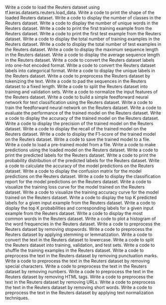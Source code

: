 Write a code to load the Reuters dataset using tf.keras.datasets.reuters.load_data.
Write a code to print the shape of the loaded Reuters dataset.
Write a code to display the number of classes in the Reuters dataset.
Write a code to display the number of unique words in the Reuters dataset.
Write a code to print the first training example from the Reuters dataset.
Write a code to print the first test example from the Reuters dataset.
Write a code to display the total number of training examples in the Reuters dataset.
Write a code to display the total number of test examples in the Reuters dataset.
Write a code to display the maximum sequence length in the Reuters dataset.
Write a code to display the average sequence length in the Reuters dataset.
Write a code to convert the Reuters dataset labels into one-hot encoded format.
Write a code to convert the Reuters dataset labels into categorical format.
Write a code to display the unique labels in the Reuters dataset.
Write a code to preprocess the Reuters dataset by tokenizing the text.
Write a code to pad the sequences in the Reuters dataset to a fixed length.
Write a code to split the Reuters dataset into training and validation sets.
Write a code to normalize the input features of the Reuters dataset.
Write a code to build a simple feedforward neural network for text classification using the Reuters dataset.
Write a code to train the feedforward neural network on the Reuters dataset.
Write a code to evaluate the performance of the trained model on the Reuters dataset.
Write a code to display the accuracy of the trained model on the Reuters dataset.
Write a code to display the precision of the trained model on the Reuters dataset.
Write a code to display the recall of the trained model on the Reuters dataset.
Write a code to display the F1-score of the trained model on the Reuters dataset.
Write a code to save the trained model to a file.
Write a code to load a pre-trained model from a file.
Write a code to make predictions using the loaded model on the Reuters dataset.
Write a code to print the predicted labels for the Reuters dataset.
Write a code to print the probability distribution of the predicted labels for the Reuters dataset.
Write a code to calculate the accuracy of the model predictions on the Reuters dataset.
Write a code to display the confusion matrix for the model predictions on the Reuters dataset.
Write a code to display the classification report for the model predictions on the Reuters dataset.
Write a code to visualize the training loss curve for the model trained on the Reuters dataset.
Write a code to visualize the training accuracy curve for the model trained on the Reuters dataset.
Write a code to display the top K predicted labels for a given input example from the Reuters dataset.
Write a code to display the top K probabilities and corresponding labels for a given input example from the Reuters dataset.
Write a code to display the most common words in the Reuters dataset.
Write a code to plot a histogram of the word frequencies in the Reuters dataset.
Write a code to preprocess the Reuters dataset by removing stopwords.
Write a code to preprocess the Reuters dataset by applying stemming or lemmatization.
Write a code to convert the text in the Reuters dataset to lowercase.
Write a code to split the Reuters dataset into training, validation, and test sets.
Write a code to shuffle the training examples in the Reuters dataset.
Write a code to preprocess the text in the Reuters dataset by removing punctuation marks.
Write a code to preprocess the text in the Reuters dataset by removing special characters.
Write a code to preprocess the text in the Reuters dataset by removing numbers.
Write a code to preprocess the text in the Reuters dataset by removing HTML tags.
Write a code to preprocess the text in the Reuters dataset by removing URLs.
Write a code to preprocess the text in the Reuters dataset by removing short words.
Write a code to preprocess the text in the Reuters dataset by applying text normalization techniques.